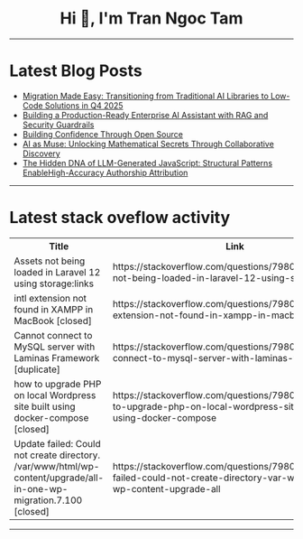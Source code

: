 <h1 align="center">Hi 👋, I'm Tran Ngoc Tam</h1>

---

# Latest Blog Posts 
<!-- BLOG-POST-LIST:START -->
- [Migration Made Easy: Transitioning from Traditional AI Libraries to Low-Code Solutions in Q4 2025](https://dev.to/lofcz/migration-made-easy-transitioning-from-traditional-ai-libraries-to-low-code-solutions-in-q4-2025-5dp7)
- [Building a Production-Ready Enterprise AI Assistant with RAG and Security Guardrails](https://dev.to/exploredataaiml/building-a-production-ready-enterprise-ai-assistant-with-rag-and-security-guardrails-45fp)
- [Building Confidence Through Open Source](https://dev.to/elsad_humbetli_0971c995ce/contributing-while-fixing-api-key-validation-3lm3)
- [AI as Muse: Unlocking Mathematical Secrets Through Collaborative Discovery](https://dev.to/arvind_sundararajan/ai-as-muse-unlocking-mathematical-secrets-through-collaborative-discovery-1ig9)
- [The Hidden DNA of LLM-Generated JavaScript: Structural Patterns EnableHigh-Accuracy Authorship Attribution](https://dev.to/paperium/the-hidden-dna-of-llm-generated-javascript-structural-patterns-enablehigh-accuracy-authorship-493j)
<!-- BLOG-POST-LIST:END -->

---

# Latest stack oveflow activity
<table>
  <tr><th>Title</th><th>Link</th></tr>
  <!-- STACKOVERFLOW:START --><tr><td>Assets not being loaded in Laravel 12 using storage:links</td><td>https://stackoverflow.com/questions/79806779/assets-not-being-loaded-in-laravel-12-using-storagelinks</td></tr><tr><td>intl extension not found in XAMPP in MacBook [closed]</td><td>https://stackoverflow.com/questions/79806337/intl-extension-not-found-in-xampp-in-macbook</td></tr><tr><td>Cannot connect to MySQL server with Laminas Framework [duplicate]</td><td>https://stackoverflow.com/questions/79806116/cannot-connect-to-mysql-server-with-laminas-framework</td></tr><tr><td>how to upgrade PHP on local Wordpress site built using docker-compose [closed]</td><td>https://stackoverflow.com/questions/79806109/how-to-upgrade-php-on-local-wordpress-site-built-using-docker-compose</td></tr><tr><td>Update failed: Could not create directory. /var/www/html/wp-content/upgrade/all-in-one-wp-migration.7.100 [closed]</td><td>https://stackoverflow.com/questions/79806033/update-failed-could-not-create-directory-var-www-html-wp-content-upgrade-all</td></tr><!-- STACKOVERFLOW:END -->
</table>

---



